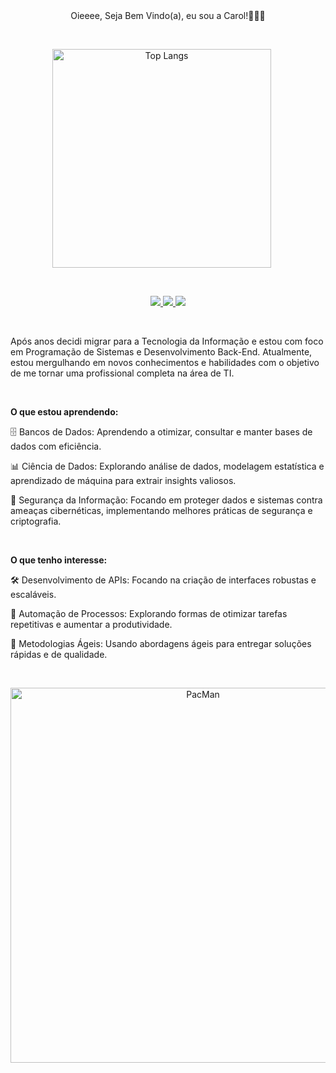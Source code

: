 <div align="center">
  Oieeee, Seja Bem Vindo(a), eu sou a Carol!👩🏻‍💻
</div>

<br> <!-- Adicionando um espaçamento entre as divs -->

<div align="center">
  <img src="https://github-readme-stats.vercel.app/api/top-langs/?username=carolinapasantos&layout=compact&theme=cobalt&langs" alt="Top Langs" width="350" style="display: inline-block; margin-right: 20px;" />
  
  </div>

<br> <!-- Adicionando um espaçamento entre as divs -->

<div align="center"> <!-- Cards das redes sociais -->
  <a href="https://instagram.com/carolsantos_dev" target="_blank">  
    <img src="https://img.shields.io/badge/-Instagram-%23E4405F?style=for-the-badge&logo=instagram&logoColor=white" target="_blank">
  </a>
  <a href="https://www.threads.net/carolsantos_dev" target="_blank">
    <img src="https://img.shields.io/badge/Threads-1DA1F2?style=for-the-badge&logo=threads&logoColor=white" target="_blank">
  </a>  
  <a href="https://www.linkedin.com/in/carolinapasantos" target="_blank">
    <img src="https://img.shields.io/badge/-LinkedIn-%230077B5?style=for-the-badge&logo=linkedin&logoColor=white" target="_blank">
  </a>
</div>

<br> <!-- Adicionando um espaçamento entre as divs -->

<div> <!-- Texto introdução -->
  Após anos decidi migrar para a Tecnologia da Informação e estou com foco em Programação de Sistemas e Desenvolvimento Back-End. Atualmente, estou mergulhando em novos conhecimentos e habilidades com o objetivo de me tornar uma profissional completa na área de TI.
</div>

<br> <!-- Adicionando um espaçamento entre as divs -->

<div> <!-- Sobre o que estou aprendendo -->
<p><strong>O que estou aprendendo:</strong></p>
<p>🗄️ Bancos de Dados: Aprendendo a otimizar, consultar e manter bases de dados com eficiência.</p>
<p>📊 Ciência de Dados: Explorando análise de dados, modelagem estatística e aprendizado de máquina para extrair insights valiosos.</p>
<p>🔐 Segurança da Informação: Focando em proteger dados e sistemas contra ameaças cibernéticas, implementando melhores práticas de segurança e criptografia.</p>

  <br> <!-- Adicionando um espaçamento entre as divs -->

<p><strong>O que tenho interesse:</strong></p>
<p>🛠️ Desenvolvimento de APIs: Focando na criação de interfaces robustas e escaláveis.</p>
<p>🔄 Automação de Processos: Explorando formas de otimizar tarefas repetitivas e aumentar a produtividade.</p>
<p>📅 Metodologias Ágeis: Usando abordagens ágeis para entregar soluções rápidas e de qualidade.</p>
</div>

<br> <!-- Adicionando um espaçamento entre as divs -->

<div align="center"> <!-- Gif -->
  <img src="https://github.com/user-attachments/assets/e7e5b5ac-54d7-46c5-b44e-6562d1d84e08" alt="PacMan" width="600">
</div>
